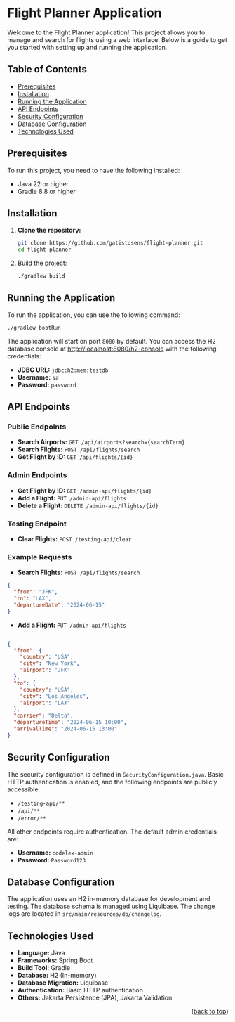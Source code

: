 # Flight Planner Application

Welcome to the Flight Planner application! This project allows you to manage and search for flights using a web interface. Below is a guide to get you started with setting up and running the application.

## Table of Contents
- [Prerequisites](#prerequisites)
- [Installation](#installation)
- [Running the Application](#running-the-application)
- [API Endpoints](#api-endpoints)
- [Security Configuration](#security-configuration)
- [Database Configuration](#database-configuration)
- [Technologies Used](#technologies-used)

## Prerequisites

To run this project, you need to have the following installed:
- Java 22 or higher
- Gradle 8.8 or higher

## Installation

1. **Clone the repository:**

   ```sh
   git clone https://github.com/gatistosens/flight-planner.git
   cd flight-planner
   
2. Build the project:
   
   ```sh
   ./gradlew build
## Running the Application

  To run the application, you can use the following command:
  ```sh
  ./gradlew bootRun
  ```

The application will start on port `8080` by default. You can access the H2 database console at [http://localhost:8080/h2-console](http://localhost:8080/h2-console) with the following credentials:

- **JDBC URL:** `jdbc:h2:mem:testdb`
- **Username:** `sa`
- **Password:** `password`

## API Endpoints

### Public Endpoints
- **Search Airports:** `GET /api/airports?search={searchTerm}`
- **Search Flights:** `POST /api/flights/search`
- **Get Flight by ID:** `GET /api/flights/{id}`

### Admin Endpoints
- **Get Flight by ID:** `GET /admin-api/flights/{id}`
- **Add a Flight:** `PUT /admin-api/flights`
- **Delete a Flight:** `DELETE /admin-api/flights/{id}`

### Testing Endpoint
- **Clear Flights:** `POST /testing-api/clear`

### Example Requests

- **Search Flights:** `POST /api/flights/search`
```json
{
  "from": "JFK",
  "to": "LAX",
  "departureDate": "2024-06-15"
}
```
- **Add a Flight:** `PUT /admin-api/flights`
```json

{
  "from": {
    "country": "USA",
    "city": "New York",
    "airport": "JFK"
  },
  "to": {
    "country": "USA",
    "city": "Los Angeles",
    "airport": "LAX"
  },
  "carrier": "Delta",
  "departureTime": "2024-06-15 10:00",
  "arrivalTime": "2024-06-15 13:00"
}

```
## Security Configuration

The security configuration is defined in `SecurityConfiguration.java`. Basic HTTP authentication is enabled, and the following endpoints are publicly accessible:
- `/testing-api/**`
- `/api/**`
- `/error/**`

All other endpoints require authentication. The default admin credentials are:
- **Username:** `codelex-admin`
- **Password:** `Password123`

## Database Configuration

The application uses an H2 in-memory database for development and testing. The database schema is managed using Liquibase. The change logs are located in `src/main/resources/db/changelog`.

## Technologies Used

- **Language:** Java
- **Frameworks:** Spring Boot
- **Build Tool:** Gradle
- **Database:** H2 (In-memory)
- **Database Migration:** Liquibase
- **Authentication:** Basic HTTP authentication
- **Others:** Jakarta Persistence (JPA), Jakarta Validation

<p align="right">(<a href="#readme-top">back to top</a>)</p>

